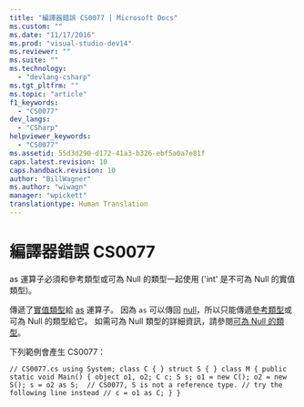 ```yaml
---
title: "編譯器錯誤 CS0077 | Microsoft Docs"
ms.custom: ""
ms.date: "11/17/2016"
ms.prod: "visual-studio-dev14"
ms.reviewer: ""
ms.suite: ""
ms.technology: 
  - "devlang-csharp"
ms.tgt_pltfrm: ""
ms.topic: "article"
f1_keywords: 
  - "CS0077"
dev_langs: 
  - "CSharp"
helpviewer_keywords: 
  - "CS0077"
ms.assetid: 55d3d290-d172-41a3-b326-ebf5a0a7e81f
caps.latest.revision: 10
caps.handback.revision: 10
author: "BillWagner"
ms.author: "wiwagn"
manager: "wpickett"
translationtype: Human Translation
---
```

# 編譯器錯誤 CS0077
as 運算子必須和參考類型或可為 Null 的類型一起使用 \('int' 是不可為 Null 的實值類型\)。  
  
 傳遞了[實值類型](../../csharp/language-reference/keywords/value-types.md)給 [as](../../csharp/language-reference/keywords/as.md) 運算子。 因為 `as` 可以傳回 [null](../../csharp/language-reference/keywords/null.md)，所以只能傳遞[參考類型](../../csharp/language-reference/keywords/reference-types.md)或可為 Null 的類型給它。 如需可為 Null 類型的詳細資訊，請參閱[可為 Null 的類型](../../csharp/programming-guide/nullable-types/index.md)。  
  
 下列範例會產生 CS0077：  
  
```  
// CS0077.cs using System; class C { } struct S { } class M { public static void Main() { object o1, o2; C c; S s; o1 = new C(); o2 = new S(); s = o2 as S;  // CS0077, S is not a reference type. // try the following line instead // c = o1 as C; } }  
```